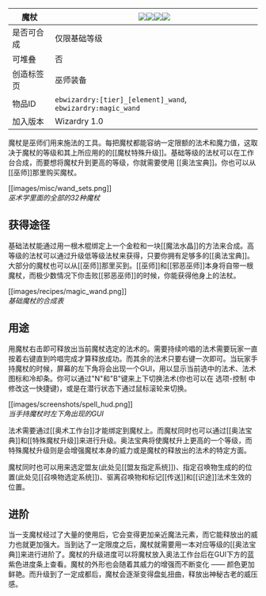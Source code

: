 | 魔杖 |![](https://github.com/Electroblob77/Wizardry/blob/1.12.2/src/main/resources/assets/ebwizardry/textures/items/wand_novice.png)![](https://github.com/Electroblob77/Wizardry/blob/1.12.2/src/main/resources/assets/ebwizardry/textures/items/wand_apprentice.png)![](https://github.com/Electroblob77/Wizardry/blob/1.12.2/src/main/resources/assets/ebwizardry/textures/items/wand_advanced.png)![](https://github.com/Electroblob77/Wizardry/blob/1.12.2/src/main/resources/assets/ebwizardry/textures/items/wand_master.png)|
|---|---|
| 是否可合成 | 仅限基础等级 |
| 可堆叠 | 否 |
| 创造标签页 | 巫师装备 |
| 物品ID | `ebwizardry:[tier]_[element]_wand`, `ebwizardry:magic_wand` |
| 加入版本 | Wizardry 1.0 |

魔杖是巫师们用来施法的工具。每把魔杖都能容纳一定限额的法术和魔力值，这取决于魔杖的等级和其上所应用的的[[魔杖特殊升级]]。基础等级的法杖可以在工作台合成，而要想将魔杖升到更高的等级，你就需要使用 [[奥法宝典]]。你也可以从[[巫师]]那里购买魔杖。

[[images/misc/wand_sets.png]]  
_巫术学里面的全部的32种魔杖_

## 获得途径
基础法杖能通过用一根木棍绑定上一个金粒和一块[[魔法水晶]]的方法来合成。高等级的法杖可以通过升级低等级法杖来获得，只要你拥有足够多的[[奥法宝典]]。大部分的魔杖也可以从[[巫师]]那里买到。[[巫师]]和[[邪恶巫师]]本身将自带一根魔杖，而极少数情况下你击败[[邪恶巫师]]的时候，你能获得他身上的法杖。

[[images/recipes/magic_wand.png]]  
_基础魔杖的合成表_

## 用途
用魔杖右击即可释放出当前魔杖选定的法术的。需要持续吟唱的法术需要玩家一直按着右键直到吟唱完成才算释放成功。而其余的法术只要右键一次即可。当玩家手持魔杖的时候，屏幕的左下角将会出现一个GUI，用以显示当前选中的法术、法术图标和冷却条。你可以通过"N"和"B"键来上下切换法术(你也可以在 选项-控制 中修改这一快捷键)，或是在潜行状态下通过鼠标滚轮来切换。

[[images/screenshots/spell_hud.png]]  
_当手持魔杖时左下角出现的GUI_

法术需要通过[[奥术工作台]]才能绑定到魔杖上。而魔杖同时也可以通过[[奥法宝典]]和[[特殊魔杖升级]]来进行升级。奥法宝典将使魔杖升上更高的一个等级，而特殊魔杖升级则是会增强魔杖本身的威力或是魔杖的释放出的法术的特定方面。

魔杖同时也可以用来选定盟友(此处见[[盟友指定系统]])、指定召唤物生成的的位置(此处见[[召唤物选定系统]])、驱离召唤物和标记[[传送]]和[[识途]]法术生效的位置。

## 进阶
当一支魔杖经过了大量的使用后，它会变得更加亲近魔法元素，而它能释放出的威力也就更加强大。当到达了一定限度之后，魔杖就需要用一本对应等级的[[奥法宝典]]来进行进阶了。魔杖的升级进度可以将魔杖放入奥法工作台后在GUI下方的蓝紫色进度条上查看。魔杖的外形也会随着其威力的增强而不断变化 —— 颜色更加鲜艳。而升级到了一定成都后，魔杖会逐渐变得盘虬扭曲，释放出神秘古老的威压感。
